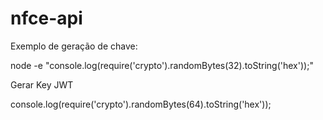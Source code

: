 # nfce-api


Exemplo de geração de chave:

node -e "console.log(require('crypto').randomBytes(32).toString('hex'));"

Gerar Key JWT

console.log(require('crypto').randomBytes(64).toString('hex'));

